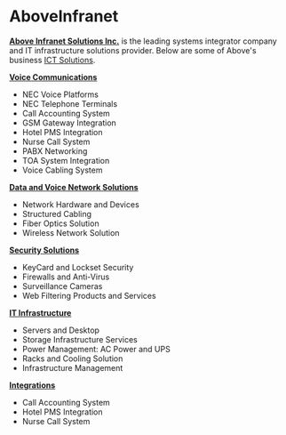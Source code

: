 AboveInfranet
=============

**[Above Infranet Solutions Inc.](http://aboveinfranet.com/)** is the leading systems integrator company and IT infrastructure solutions provider. Below are some of Above's business [ICT Solutions](http://aboveinfranet.com/solutions/).



**[Voice Communications](http://aboveinfranet.com/solutions/voice-communications/)**
* NEC Voice Platforms
* NEC Telephone Terminals
* Call Accounting System
* GSM Gateway Integration
* Hotel PMS Integration
* Nurse Call System
* PABX Networking
* TOA System Integration
* Voice Cabling System

**[Data and Voice Network Solutions](http://aboveinfranet.com/solutions/network-solutions/)**
* Network Hardware and Devices
* Structured Cabling
* Fiber Optics Solution
* Wireless Network Solution

**[Security Solutions](http://aboveinfranet.com/solutions/security-solutions/)**
* KeyCard and Lockset Security
* Firewalls and Anti-Virus
* Surveillance Cameras
* Web Filtering Products and Services


**[IT Infrastructure](http://aboveinfranet.com/solutions/infrastructure/)**
* Servers and Desktop
* Storage Infrastructure Services
* Power Management: AC Power and UPS
* Racks and Cooling Solution
* Infrastructure Management

**[Integrations](http://aboveinfranet.com/solutions/integrations/)**
* Call Accounting System
* Hotel PMS Integration
* Nurse Call System



